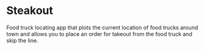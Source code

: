 # Steakout
Food truck locating app that plots the current location of food trucks around town and allows you to place an order for takeout from the food truck and skip the line. 
